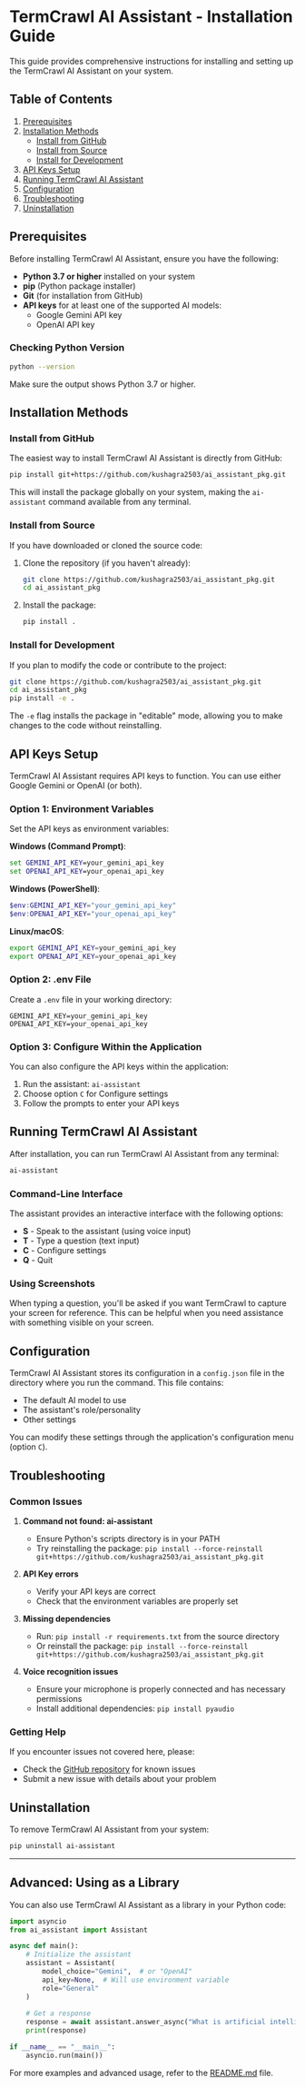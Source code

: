 # TermCrawl AI Assistant - Installation Guide

This guide provides comprehensive instructions for installing and setting up the TermCrawl AI Assistant on your system.

## Table of Contents

1. [Prerequisites](#prerequisites)
2. [Installation Methods](#installation-methods)
   - [Install from GitHub](#install-from-github)
   - [Install from Source](#install-from-source)
   - [Install for Development](#install-for-development)
3. [API Keys Setup](#api-keys-setup)
4. [Running TermCrawl AI Assistant](#running-termcrawl-ai-assistant)
5. [Configuration](#configuration)
6. [Troubleshooting](#troubleshooting)
7. [Uninstallation](#uninstallation)

## Prerequisites

Before installing TermCrawl AI Assistant, ensure you have the following:

- **Python 3.7 or higher** installed on your system
- **pip** (Python package installer)
- **Git** (for installation from GitHub)
- **API keys** for at least one of the supported AI models:
  - Google Gemini API key
  - OpenAI API key

### Checking Python Version

```bash
python --version
```

Make sure the output shows Python 3.7 or higher.

## Installation Methods

### Install from GitHub

The easiest way to install TermCrawl AI Assistant is directly from GitHub:

```bash
pip install git+https://github.com/kushagra2503/ai_assistant_pkg.git
```

This will install the package globally on your system, making the `ai-assistant` command available from any terminal.

### Install from Source

If you have downloaded or cloned the source code:

1. Clone the repository (if you haven't already):
   ```bash
   git clone https://github.com/kushagra2503/ai_assistant_pkg.git
   cd ai_assistant_pkg
   ```

2. Install the package:
   ```bash
   pip install .
   ```

### Install for Development

If you plan to modify the code or contribute to the project:

```bash
git clone https://github.com/kushagra2503/ai_assistant_pkg.git
cd ai_assistant_pkg
pip install -e .
```

The `-e` flag installs the package in "editable" mode, allowing you to make changes to the code without reinstalling.

## API Keys Setup

TermCrawl AI Assistant requires API keys to function. You can use either Google Gemini or OpenAI (or both).

### Option 1: Environment Variables

Set the API keys as environment variables:

**Windows (Command Prompt)**:
```cmd
set GEMINI_API_KEY=your_gemini_api_key
set OPENAI_API_KEY=your_openai_api_key
```

**Windows (PowerShell)**:
```powershell
$env:GEMINI_API_KEY="your_gemini_api_key"
$env:OPENAI_API_KEY="your_openai_api_key"
```

**Linux/macOS**:
```bash
export GEMINI_API_KEY=your_gemini_api_key
export OPENAI_API_KEY=your_openai_api_key
```

### Option 2: .env File

Create a `.env` file in your working directory:

```
GEMINI_API_KEY=your_gemini_api_key
OPENAI_API_KEY=your_openai_api_key
```

### Option 3: Configure Within the Application

You can also configure the API keys within the application:

1. Run the assistant: `ai-assistant`
2. Choose option `C` for Configure settings
3. Follow the prompts to enter your API keys

## Running TermCrawl AI Assistant

After installation, you can run TermCrawl AI Assistant from any terminal:

```bash
ai-assistant
```

### Command-Line Interface

The assistant provides an interactive interface with the following options:

- **S** - Speak to the assistant (using voice input)
- **T** - Type a question (text input)
- **C** - Configure settings
- **Q** - Quit

### Using Screenshots

When typing a question, you'll be asked if you want TermCrawl to capture your screen for reference. This can be helpful when you need assistance with something visible on your screen.

## Configuration

TermCrawl AI Assistant stores its configuration in a `config.json` file in the directory where you run the command. This file contains:

- The default AI model to use
- The assistant's role/personality
- Other settings

You can modify these settings through the application's configuration menu (option `C`).

## Troubleshooting

### Common Issues

1. **Command not found: ai-assistant**
   - Ensure Python's scripts directory is in your PATH
   - Try reinstalling the package: `pip install --force-reinstall git+https://github.com/kushagra2503/ai_assistant_pkg.git`

2. **API Key errors**
   - Verify your API keys are correct
   - Check that the environment variables are properly set

3. **Missing dependencies**
   - Run: `pip install -r requirements.txt` from the source directory
   - Or reinstall the package: `pip install --force-reinstall git+https://github.com/kushagra2503/ai_assistant_pkg.git`

4. **Voice recognition issues**
   - Ensure your microphone is properly connected and has necessary permissions
   - Install additional dependencies: `pip install pyaudio`

### Getting Help

If you encounter issues not covered here, please:
- Check the [GitHub repository](https://github.com/kushagra2503/ai_assistant_pkg) for known issues
- Submit a new issue with details about your problem

## Uninstallation

To remove TermCrawl AI Assistant from your system:

```bash
pip uninstall ai-assistant
```

---

## Advanced: Using as a Library

You can also use TermCrawl AI Assistant as a library in your Python code:

```python
import asyncio
from ai_assistant import Assistant

async def main():
    # Initialize the assistant
    assistant = Assistant(
        model_choice="Gemini",  # or "OpenAI"
        api_key=None,  # Will use environment variable
        role="General"
    )
    
    # Get a response
    response = await assistant.answer_async("What is artificial intelligence?")
    print(response)

if __name__ == "__main__":
    asyncio.run(main())
```

For more examples and advanced usage, refer to the [README.md](README.md) file.
